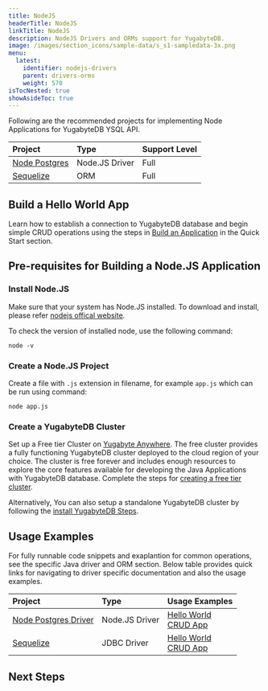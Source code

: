 ```yaml
---
title: NodeJS
headerTitle: NodeJS
linkTitle: NodeJS
description: NodeJS Drivers and ORMs support for YugabyteDB.
image: /images/section_icons/sample-data/s_s1-sampledata-3x.png
menu:
  latest:
    identifier: nodejs-drivers
    parent: drivers-orms
    weight: 570
isTocNested: true
showAsideToc: true
---
```

Following are the recommended projects for implementing Node Applications for YugabyteDB YSQL API.

| Project | Type | Support Level |
| :------ | :--- | :------------ |
| [Node Postgres](postgres-node-driver) | Node.JS Driver | Full |
| [Sequelize](sequelize) | ORM | Full |

## Build a Hello World App

Learn how to establish a connection to YugabyteDB database and begin simple CRUD operations using the steps in [Build an Application](http://localhost:1313/latest/quick-start/build-apps/nodejs/) in the Quick Start section.

## Pre-requisites for Building a Node.JS Application

### Install Node.JS

Make sure that your system has Node.JS installed. To download and install, please refer [nodejs offical website](https://nodejs.org/en/download/).

To check the version of installed node, use the following command:
```
node -v
```

### Create a Node.JS Project

Create a file with `.js` extension in filename, for example `app.js` which can be run using command:
```
node app.js
```


### Create a YugabyteDB Cluster

Set up a Free tier Cluster on [Yugabyte Anywhere](https://www.yugabyte.com/cloud/). The free cluster provides a fully functioning YugabyteDB cluster deployed to the cloud region of your choice. The cluster is free forever and includes enough resources to explore the core features available for developing the Java Applications with YugabyteDB database. Complete the steps for [creating a free tier cluster](latest/yugabyte-cloud/cloud-quickstart/qs-add/).

Alternatively, You can also setup a standalone YugabyteDB cluster by following the [install YugabyteDB Steps](/latest/quick-start/install/macos).

## Usage Examples

For fully runnable code snippets and exaplantion for common operations, see the specific Java driver and ORM section. Below table provides quick links for navigating to driver specific documentation and also the usage examples.

| Project | Type | Usage Examples |
| :------ | :--- | :------------- |
| [Node Postgres Driver](postgres-node-driver/) | Node.JS Driver | [Hello World](/latest/quick-start/build-apps/nodejs/ysql-pg/) <br />[CRUD App](postgres-node-driver)
| [Sequelize](sequelize/) | JDBC Driver | [Hello World](/latest/quick-start/build-apps/nodejs/ysql-sequelize/) <br />[CRUD App](sequelize)

## Next Steps
